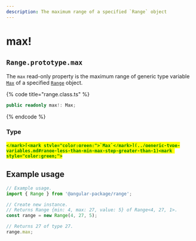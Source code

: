 ```yaml
---
description: The maximum range of a specified `Range` object
---
```


# max!

## `Range.prototype.max`

The `max` read-only property is the maximum range of generic type variable [`Max`](../generic-type-variables.md#range-less-than-min-max-step-greater-than-1) of a specified [`Range`](broken-reference) object.

{% code title="range.class.ts" %}
```typescript
public readonly max!: Max;
```
{% endcode %}

### Type

#### <mark style="color:green;">``</mark>[<mark style="color:green;">`Max`</mark>](../generic-type-variables.md#range-less-than-min-max-step-greater-than-1)<mark style="color:green;">``</mark>

## Example usage

```typescript
// Example usage.
import { Range } from '@angular-package/range';

// Create new instance.
// Returns Range {min: 4, max: 27, value: 5} of Range<4, 27, 1>.
const range = new Range(4, 27, 5);

// Returns 27 of type 27.
range.max;
```
